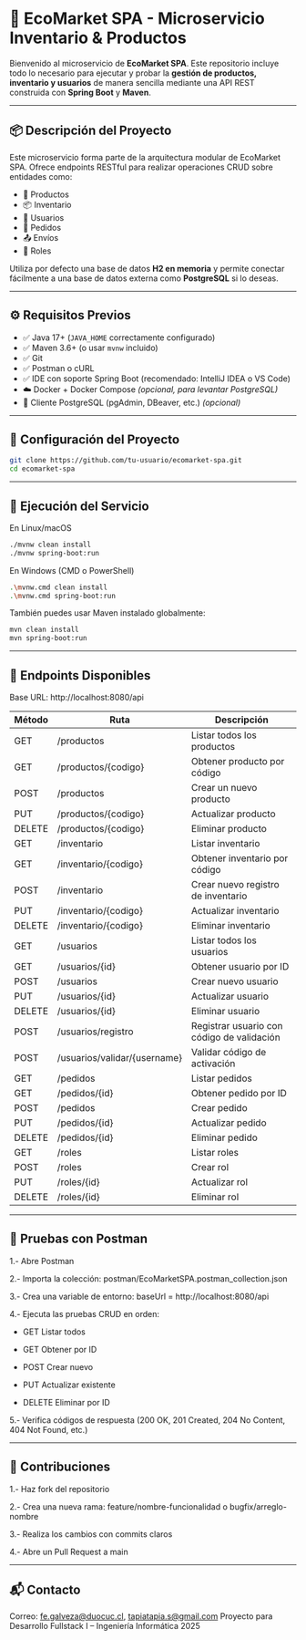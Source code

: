 # 🌱 EcoMarket SPA - Microservicio Inventario & Productos

Bienvenido al microservicio de **EcoMarket SPA**. Este repositorio incluye todo lo necesario para ejecutar y probar la **gestión de productos, inventario y usuarios** de manera sencilla mediante una API REST construida con **Spring Boot** y **Maven**.

---

## 📦 Descripción del Proyecto

Este microservicio forma parte de la arquitectura modular de EcoMarket SPA. Ofrece endpoints RESTful para realizar operaciones CRUD sobre entidades como:

- 🛒 Productos  
- 📦 Inventario  
- 👤 Usuarios  
- 📑 Pedidos  
- 📤 Envíos  
- 🔐 Roles

Utiliza por defecto una base de datos **H2 en memoria** y permite conectar fácilmente a una base de datos externa como **PostgreSQL** si lo deseas.

---

## ⚙️ Requisitos Previos

- ✅ Java 17+ (`JAVA_HOME` correctamente configurado)
- ✅ Maven 3.6+ (o usar `mvnw` incluido)
- ✅ Git
- ✅ Postman o cURL
- ✅ IDE con soporte Spring Boot (recomendado: IntelliJ IDEA o VS Code)
- ☁️ Docker + Docker Compose *(opcional, para levantar PostgreSQL)*
- 🐘 Cliente PostgreSQL (pgAdmin, DBeaver, etc.) *(opcional)*

---

## 🔧 Configuración del Proyecto

```bash
git clone https://github.com/tu-usuario/ecomarket-spa.git
cd ecomarket-spa
```
---

## 👟 Ejecución del Servicio

En Linux/macOS
```bash
./mvnw clean install
./mvnw spring-boot:run
```
En Windows (CMD o PowerShell)
```bash
.\mvnw.cmd clean install
.\mvnw.cmd spring-boot:run
```
También puedes usar Maven instalado globalmente:
```bash
mvn clean install
mvn spring-boot:run
```

---

## 🚀 Endpoints Disponibles
Base URL: http://localhost:8080/api

| Método | Ruta                         | Descripción                                |
| ------ | ---------------------------- | ------------------------------------------ |
| GET    | /productos                   | Listar todos los productos                 |
| GET    | /productos/{codigo}          | Obtener producto por código                |
| POST   | /productos                   | Crear un nuevo producto                    |
| PUT    | /productos/{codigo}          | Actualizar producto                        |
| DELETE | /productos/{codigo}          | Eliminar producto                          |
| GET    | /inventario                  | Listar inventario                          |
| GET    | /inventario/{codigo}         | Obtener inventario por código              |
| POST   | /inventario                  | Crear nuevo registro de inventario         |
| PUT    | /inventario/{codigo}         | Actualizar inventario                      |
| DELETE | /inventario/{codigo}         | Eliminar inventario                        |
| GET    | /usuarios                    | Listar todos los usuarios                  |
| GET    | /usuarios/{id}               | Obtener usuario por ID                     |
| POST   | /usuarios                    | Crear nuevo usuario                        |
| PUT    | /usuarios/{id}               | Actualizar usuario                         |
| DELETE | /usuarios/{id}               | Eliminar usuario                           |
| POST   | /usuarios/registro           | Registrar usuario con código de validación |
| POST   | /usuarios/validar/{username} | Validar código de activación               |
| GET    | /pedidos                     | Listar pedidos                             |
| GET    | /pedidos/{id}                | Obtener pedido por ID                      |
| POST   | /pedidos                     | Crear pedido                               |
| PUT    | /pedidos/{id}                | Actualizar pedido                          |
| DELETE | /pedidos/{id}                | Eliminar pedido                            |
| GET    | /roles                       | Listar roles                               |
| POST   | /roles                       | Crear rol                                  |
| PUT    | /roles/{id}                  | Actualizar rol                             |
| DELETE | /roles/{id}                  | Eliminar rol                               |

---

## 🧪 Pruebas con Postman
1.- Abre Postman

2.- Importa la colección: postman/EcoMarketSPA.postman_collection.json

3.- Crea una variable de entorno:
baseUrl = http://localhost:8080/api

4.- Ejecuta las pruebas CRUD en orden:

- GET Listar todos

- GET Obtener por ID

- POST Crear nuevo

- PUT Actualizar existente

- DELETE Eliminar por ID

5.- Verifica códigos de respuesta (200 OK, 201 Created, 204 No Content, 404 Not Found, etc.)

---

## 🤝 Contribuciones
1.- Haz fork del repositorio

2.- Crea una nueva rama:
feature/nombre-funcionalidad o bugfix/arreglo-nombre

3.- Realiza los cambios con commits claros

4.- Abre un Pull Request a main

---

## 📬 Contacto
Correo: fe.galveza@duocuc.cl, tapiatapia.s@gmail.com
Proyecto para Desarrollo Fullstack I – Ingeniería Informática 2025
